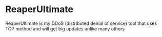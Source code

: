 # ReaperUltimate
ReaperUltimate is my DDoS (distributed denial of service) tool that uses TCP method and will get big updates unlike many others
